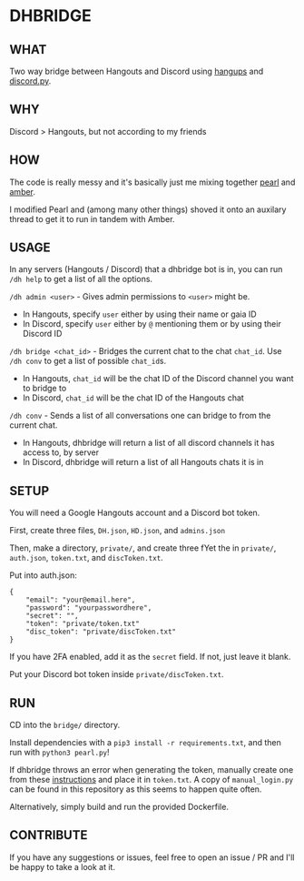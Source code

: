 # DHBRIDGE


## WHAT
Two way bridge between Hangouts and Discord using [hangups](https://github.com/tdryer/hangups) and [discord.py](https://github.com/Rapptz/discord.py).


## WHY
Discord > Hangouts, but not according to my friends

## HOW
The code is really messy and it's basically just me mixing together [pearl](https://github.com/defund/pearl) and [amber](https://github.com/joshdabosh/amber).

I modified Pearl and (among many other things) shoved it onto an auxilary thread to get it to run in tandem with Amber.

## USAGE
In any servers (Hangouts / Discord) that a dhbridge bot is in, you can run `/dh help` to get a list of all the options.

`/dh admin <user>` - Gives admin permissions to `<user>` might be.
- In Hangouts, specify `user` either by using their name or gaia ID
- In Discord, specify `user` either by `@` mentioning them or by using their Discord ID

`/dh bridge <chat_id>` - Bridges the current chat to the chat `chat_id`. Use `/dh conv` to get a list of possible `chat_id`s.
- In Hangouts, `chat_id` will be the chat ID of the Discord channel you want to bridge to
- In Discord, `chat_id` will be the chat ID of the Hangouts chat

`/dh conv` - Sends a list of all conversations one can bridge to from the current chat.
- In Hangouts, dhbridge will return a list of all discord channels it has access to, by server
- In Discord, dhbridge will return a list of all Hangouts chats it is in

## SETUP
You will need a Google Hangouts account and a Discord bot token.

First, create three files, `DH.json`, `HD.json`, and `admins.json`

Then, make a directory, `private/`, and create three fYet the in `private/`, `auth.json`, `token.txt`, and `discToken.txt`.

Put into auth.json:

```
{
    "email": "your@email.here",
    "password": "yourpasswordhere",
    "secret": "",
    "token": "private/token.txt"
    "disc_token": "private/discToken.txt"
}
```

If you have 2FA enabled, add it as the `secret` field. If not, just leave it blank.

Put your Discord bot token inside `private/discToken.txt`.

## RUN
CD into the `bridge/` directory.

Install dependencies with a `pip3 install -r requirements.txt`, and then run with `python3 pearl.py`!

If dhbridge throws an error when generating the token, manually create one from these [instructions](https://github.com/tdryer/hangups/issues/350#issuecomment-323553771) and place it in `token.txt`. A copy of `manual_login.py` can be found in this repository as this seems to happen quite often.


Alternatively, simply build and run the provided Dockerfile.


## CONTRIBUTE
If you have any suggestions or issues, feel free to open an issue / PR and I'll be happy to take a look at it.

